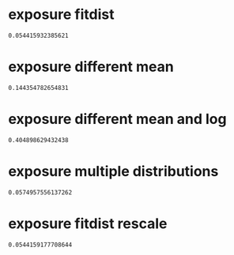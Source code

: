 # exposure fitdist

    0.054415932385621

# exposure different mean

    0.144354782654831

# exposure different mean and log

    0.404898629432438

# exposure multiple distributions

    0.0574957556137262

# exposure fitdist rescale

    0.0544159177708644

